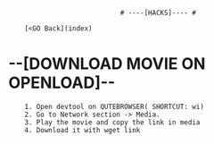                                 # ----[HACKS]---- #
                        
        [<GO Back](index)
        
# --[DOWNLOAD MOVIE ON OPENLOAD]-- #

        1. Open devtool on QUTEBROWSER( SHORTCUT: wi)
        2. Go to Network section -> Media.
        3. Play the movie and copy the link in media 
        4. Download it with wget link
        
        
        
